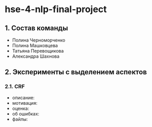 # hse-4-nlp-final-project

## 1. Состав команды

* Полина Черноморченко
* Полина Машковцева
* Татьяна Перевощикова
* Александра Шахнова

## 2. Эксперименты с выделением аспектов

### 2.1. CRF

* описание:
* мотивация:
* оценка:
* об ошибках:
* файлы:
